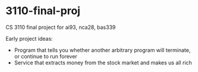 # 3110-final-proj
CS 3110 final project for ai93, nca28, bas339

Early project ideas: 
* Program that tells you whether another arbitrary program will terminate, or continue to run forever
* Service that extracts money from the stock market and makes us all rich
